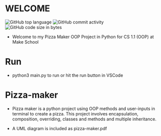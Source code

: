 # WELCOME

![GitHub top language](https://img.shields.io/github/languages/top/chrismlee26/pizza-maker)
![GitHub commit activity](https://img.shields.io/github/commit-activity/y/chrismlee26/pizza-maker)
![GitHub code size in bytes](https://img.shields.io/github/languages/code-size/chrismlee26/pizza-maker)

- Welcome to my Pizza Maker OOP Project in Python for CS 1.1 (OOP) at Make School

# Run

- python3 main.py to run or hit the run button in VSCode

# Pizza-maker

- Pizza maker is a python project using OOP methods and user-inputs in terminal to create a pizza. This project involves encapsulation, composition, overriding, classes and methods and multiple inheritance.

- A UML diagram is included as pizza-maker.pdf

